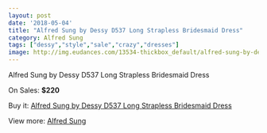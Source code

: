 ```yaml
---
layout: post
date: '2018-05-04'
title: "Alfred Sung by Dessy D537 Long Strapless Bridesmaid Dress"
category: Alfred Sung
tags: ["dessy","style","sale","crazy","dresses"]
image: http://img.eudances.com/13534-thickbox_default/alfred-sung-by-dessy-d537-long-strapless-bridesmaid-dress.jpg
---
```

Alfred Sung by Dessy D537 Long Strapless Bridesmaid Dress

On Sales: **$220**
<a href="https://www.eudances.com/en/alfred-sung/4082-alfred-sung-by-dessy-d537-long-strapless-bridesmaid-dress.html"><amp-img layout="responsive" width="600" height="600" src="//img.eudances.com/13534-thickbox_default/alfred-sung-by-dessy-d537-long-strapless-bridesmaid-dress.jpg" alt="Alfred Sung by Dessy D537 Long Strapless Bridesmaid Dress 0" /></a>
<a href="https://www.eudances.com/en/alfred-sung/4082-alfred-sung-by-dessy-d537-long-strapless-bridesmaid-dress.html"><amp-img layout="responsive" width="600" height="600" src="//img.eudances.com/13537-thickbox_default/alfred-sung-by-dessy-d537-long-strapless-bridesmaid-dress.jpg" alt="Alfred Sung by Dessy D537 Long Strapless Bridesmaid Dress 1" /></a>
<a href="https://www.eudances.com/en/alfred-sung/4082-alfred-sung-by-dessy-d537-long-strapless-bridesmaid-dress.html"><amp-img layout="responsive" width="600" height="600" src="//img.eudances.com/13536-thickbox_default/alfred-sung-by-dessy-d537-long-strapless-bridesmaid-dress.jpg" alt="Alfred Sung by Dessy D537 Long Strapless Bridesmaid Dress 2" /></a>
<a href="https://www.eudances.com/en/alfred-sung/4082-alfred-sung-by-dessy-d537-long-strapless-bridesmaid-dress.html"><amp-img layout="responsive" width="600" height="600" src="//img.eudances.com/13535-thickbox_default/alfred-sung-by-dessy-d537-long-strapless-bridesmaid-dress.jpg" alt="Alfred Sung by Dessy D537 Long Strapless Bridesmaid Dress 3" /></a>

Buy it: [Alfred Sung by Dessy D537 Long Strapless Bridesmaid Dress](https://www.eudances.com/en/alfred-sung/4082-alfred-sung-by-dessy-d537-long-strapless-bridesmaid-dress.html "Alfred Sung by Dessy D537 Long Strapless Bridesmaid Dress")

View more: [Alfred Sung](https://www.eudances.com/en/52-alfred-sung "Alfred Sung")